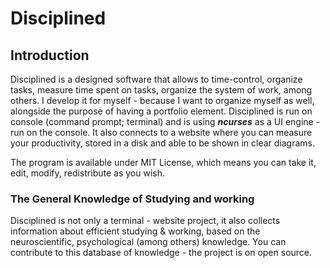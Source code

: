 
# Disciplined
## Introduction
Disciplined is a designed software that allows to time-control, organize tasks, measure time spent on tasks, organize the system of work, among others. I develop it for myself - because I want to organize myself as well, alongside the purpose of having a portfolio element. Disciplined is run on console (command prompt; terminal) and is using ***ncurses*** as a UI engine - run on the console. It also connects to a website where you can measure your productivity, stored in a disk and able to be shown in clear diagrams.

The program is available under MIT License, which means you can take it, edit, modify, redistribute as you wish.

### The General Knowledge of Studying and working
Disciplined is not only a terminal - website project, it also collects information about efficient studying & working, based on the neuroscientific, psychological (among others) knowledge. You can contribute to this database of knowledge - the project is on open source.